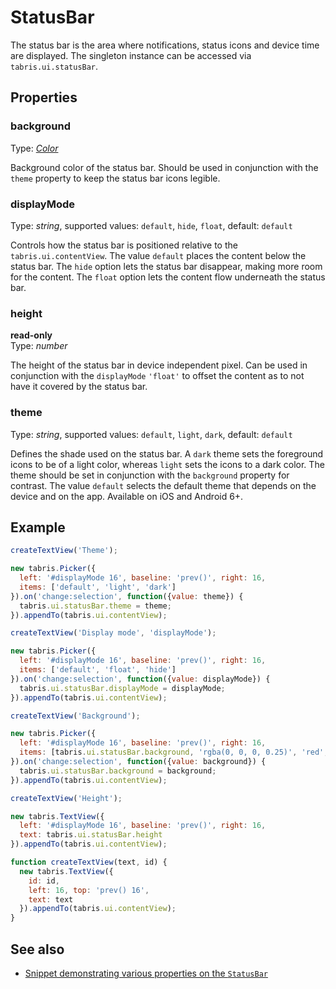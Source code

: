 # StatusBar

The status bar is the area where notifications, status icons and device time are displayed. The singleton instance can be accessed via `tabris.ui.statusBar`.

## Properties

### background

Type: *[Color](../types.md#color)*

Background color of the status bar. Should be used in conjunction with the `theme` property to keep the status bar icons legible.

### displayMode

Type: *string*, supported values: `default`, `hide`, `float`, default: `default`

Controls how the status bar is positioned relative to the `tabris.ui.contentView`. The value `default` places the content below the status bar. The `hide` option lets the status bar disappear, making more room for the content. The `float` option lets the content flow underneath the status bar.

### height

**read-only**<br/>
Type: *number*

The height of the status bar in device independent pixel. Can be used in conjunction with the `displayMode` `'float'` to offset the content as to not have it covered by the status bar.

### theme

Type: *string*, supported values: `default`, `light`, `dark`, default: `default`

Defines the shade used on the status bar. A `dark` theme sets the foreground icons to be of a light color, whereas `light` sets the icons to a dark color. The theme should be set in conjunction with the `background` property for contrast. The value `default` selects the default theme that depends on the device and on the app. Available on iOS and Android 6+.


## Example
```js
createTextView('Theme');

new tabris.Picker({
  left: '#displayMode 16', baseline: 'prev()', right: 16,
  items: ['default', 'light', 'dark']
}).on('change:selection', function({value: theme}) {
  tabris.ui.statusBar.theme = theme;
}).appendTo(tabris.ui.contentView);

createTextView('Display mode', 'displayMode');

new tabris.Picker({
  left: '#displayMode 16', baseline: 'prev()', right: 16,
  items: ['default', 'float', 'hide']
}).on('change:selection', function({value: displayMode}) {
  tabris.ui.statusBar.displayMode = displayMode;
}).appendTo(tabris.ui.contentView);

createTextView('Background');

new tabris.Picker({
  left: '#displayMode 16', baseline: 'prev()', right: 16,
  items: [tabris.ui.statusBar.background, 'rgba(0, 0, 0, 0.25)', 'red', 'green', 'blue']
}).on('change:selection', function({value: background}) {
  tabris.ui.statusBar.background = background;
}).appendTo(tabris.ui.contentView);

createTextView('Height');

new tabris.TextView({
  left: '#displayMode 16', baseline: 'prev()', right: 16,
  text: tabris.ui.statusBar.height
}).appendTo(tabris.ui.contentView);

function createTextView(text, id) {
  new tabris.TextView({
    id: id,
    left: 16, top: 'prev() 16',
    text: text
  }).appendTo(tabris.ui.contentView);
}
```
## See also

- [Snippet demonstrating various properties on the `StatusBar`](https://github.com/eclipsesource/tabris-js/tree/v2.0.0-beta2/snippets/statusbar.js)
